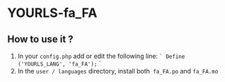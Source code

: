 # YOURLS-fa_FA

## How to use it ?

1. In your `config.php` add or edit the following line:
`` `
Define ('YOURLS_LANG', 'fa_FA');
`` `
1. In the `user / languages` directory, install both` fa_FA.po` and `fa_FA.mo`
